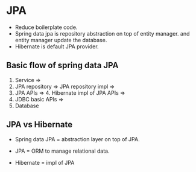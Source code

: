 # JPA
* Reduce boilerplate code.
* Spring data jpa is repository abstraction on top of entity manager. and entity manager update the database.
* Hibernate is default JPA provider.


## Basic flow of spring data JPA

1. Service => 
2. JPA repository => JPA repository impl => 
3. JPA APIs => 4. Hibernate impl of JPA APIs => 
5. JDBC basic APIs => 
6. Database

## JPA vs Hibernate
- Spring data JPA = abstraction layer on top of JPA.

- JPA = ORM to manage relational data.

- Hibernate = impl of JPA
